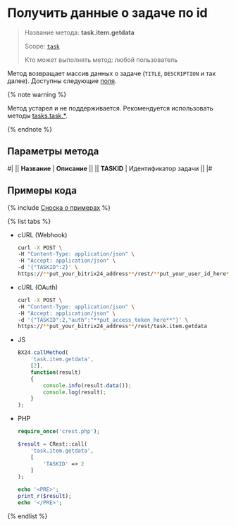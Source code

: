 # Получить данные о задаче по id

> Название метода: **task.item.getdata**
>
> Scope: [`task`](../../../scopes/permissions.md)
>
> Кто может выполнять метод: любой пользователь

Метод возвращает массив данных о задаче (`TITLE`, `DESCRIPTION` и так далее). Доступны следующие [поля](./index.md).

{% note warning %}

Метод устарел и не поддерживается. Рекомендуется использовать методы [tasks.task.*](../../index.md).

{% endnote %}

## Параметры метода

#|
|| **Название** | **Описание** ||
|| **TASKID** | Идентификатор задачи ||
|#

## Примеры кода

{% include [Сноска о примерах](../../../../_includes/examples.md) %}

{% list tabs %}

- cURL (Webhook)

    ```bash
    curl -X POST \
    -H "Content-Type: application/json" \
    -H "Accept: application/json" \
    -d '{"TASKID":2}' \
    https://**put_your_bitrix24_address**/rest/**put_your_user_id_here**/**put_your_webhook_here**/task.item.getdata
    ```

- cURL (OAuth)

    ```bash
    curl -X POST \
    -H "Content-Type: application/json" \
    -H "Accept: application/json" \
    -d '{"TASKID":2,"auth":"**put_access_token_here**"}' \
    https://**put_your_bitrix24_address**/rest/task.item.getdata
    ```

- JS

    ```js
    BX24.callMethod(
        'task.item.getdata',
        [2],
        function(result)
        {
            console.info(result.data());
            console.log(result);
        }
    );
    ```

- PHP

    ```php
    require_once('crest.php');

    $result = CRest::call(
        'task.item.getdata',
        [
            'TASKID' => 2
        ]
    );

    echo '<PRE>';
    print_r($result);
    echo '</PRE>';
    ```

{% endlist %}
